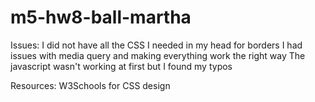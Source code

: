 # m5-hw8-ball-martha

Issues: I did not have all the CSS I needed in my head for borders
I had issues with media query and making everything work the right way
The javascript wasn't working at first but I found my typos


Resources: W3Schools for CSS design